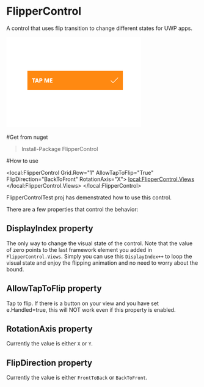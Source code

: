 # FlipperControl
A control that uses flip transition to change different states for UWP apps.

![Preview](https://github.com/JuniperPhoton/FlipperControl/blob/master/demo.gif)

#Get from nuget

> Install-Package FlipperControl 

#How to use

  <local:FlipperControl Grid.Row="1"
                        AllowTapToFlip="True"
                        FlipDirection="BackToFront"
                        RotationAxis="X">
          <local:FlipperControl.Views>
             <!--Insert framework elements-->
          </local:FlipperControl.Views>
  </local:FlipperControl>
              
FlipperControlTest proj has demenstrated how to use this control.

There are a few properties that control the behavior:

## DisplayIndex property

The only way to change the visual state of the control. Note that the value of zero points to the last framework element you added in `FlipperControl.Views`. Simply you can use this `DisplayIndex++` to loop the visual state and enjoy the flipping animation and no need to worry about the bound. 

## AllowTapToFlip property

Tap to flip.
If there is a button on your view and you have set e.Handled=true, this will NOT work even if this property is enabled.

## RotationAxis property

Currently the value is either `X` or `Y`.

## FlipDirection property

Currently the value is either `FrontToBack` or `BackToFront`.
